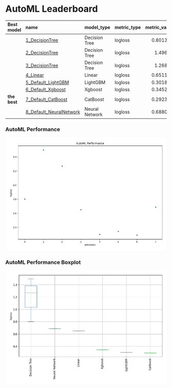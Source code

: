 # AutoML Leaderboard

| Best model   | name                                                         | model_type     | metric_type   |   metric_value |   train_time |
|:-------------|:-------------------------------------------------------------|:---------------|:--------------|---------------:|-------------:|
|              | [1_DecisionTree](1_DecisionTree/README.md)                   | Decision Tree  | logloss       |       0.801326 |         1.03 |
|              | [2_DecisionTree](2_DecisionTree/README.md)                   | Decision Tree  | logloss       |       1.49663  |         0.42 |
|              | [3_DecisionTree](3_DecisionTree/README.md)                   | Decision Tree  | logloss       |       1.26808  |         0.44 |
|              | [4_Linear](4_Linear/README.md)                               | Linear         | logloss       |       0.651103 |         2.95 |
|              | [5_Default_LightGBM](5_Default_LightGBM/README.md)           | LightGBM       | logloss       |       0.301896 |         1.45 |
|              | [6_Default_Xgboost](6_Default_Xgboost/README.md)             | Xgboost        | logloss       |       0.345206 |         2.14 |
| **the best** | [7_Default_CatBoost](7_Default_CatBoost/README.md)           | CatBoost       | logloss       |       0.292358 |         4.73 |
|              | [8_Default_NeuralNetwork](8_Default_NeuralNetwork/README.md) | Neural Network | logloss       |       0.688063 |         0.98 |

### AutoML Performance
![AutoML Performance](ldb_performance.png)

### AutoML Performance Boxplot
![AutoML Performance Boxplot](ldb_performance_boxplot.png)